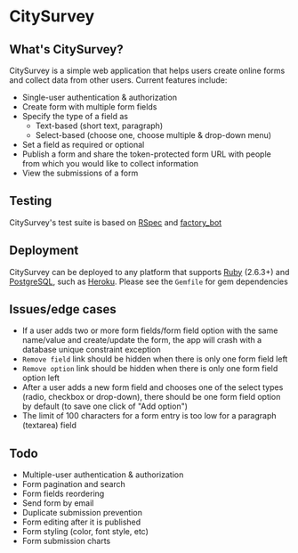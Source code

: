# CitySurvey

## What's CitySurvey?
CitySurvey is a simple web application that helps users create online forms and collect data from other users. Current features include:
* Single-user authentication & authorization
* Create form with multiple form fields
* Specify the type of a field as 
    * Text-based (short text, paragraph)
    * Select-based (choose one, choose multiple & drop-down menu)
* Set a field as required or optional
* Publish a form and share the token-protected form URL with people from which you would like to collect information
* View the submissions of a form

## Testing
CitySurvey's test suite is based on [RSpec](https://rspec.info/) and [factory_bot](https://github.com/thoughtbot/factory_bot) 

## Deployment
CitySurvey can be deployed to any platform that supports [Ruby](https://www.ruby-lang.org/) (2.6.3+) and [PostgreSQL](https://www.postgresql.org/), such as [Heroku](https://www.heroku.com/). Please see the `Gemfile` for gem dependencies

## Issues/edge cases
* If a user adds two or more form fields/form field option with the same name/value and create/update the form, the app will crash with a database unique constraint exception
* `Remove field` link should be hidden when there is only one form field left
* `Remove option` link should be hidden when there is only one form field option left
* After a user adds a new form field and chooses one of the select types (radio, checkbox or drop-down), there should be one form field option by default (to save one click of "Add option")
* The limit of 100 characters for a form entry is too low for a paragraph (textarea) field

## Todo
* Multiple-user authentication & authorization
* Form pagination and search
* Form fields reordering
* Send form by email
* Duplicate submission prevention
* Form editing after it is published
* Form styling (color, font style, etc)
* Form submission charts
